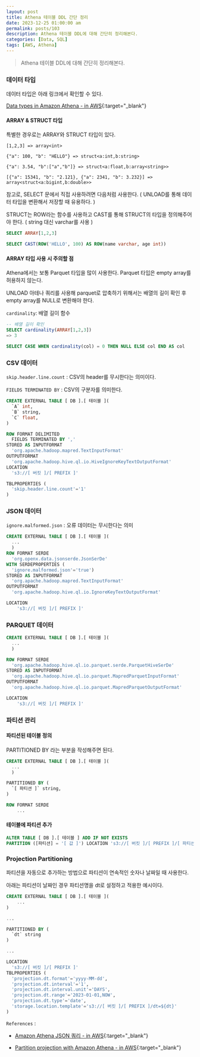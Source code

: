 ```yaml
---
layout: post
title: Athena 테이블 DDL 간단 정리
date: 2023-12-25 01:00:00 am
permalink: posts/103
description: Athena 테이블 DDL에 대해 간단히 정리해본다.
categories: [Data, SQL]
tags: [AWS, Athena]
---
```


> Athena 테이블 DDL에 대해 간단히 정리해본다.

### 데이터 타입

데이터 타입은 아래 링크에서 확인할 수 있다.

[Data types in Amazon Athena - in AWS](https://docs.aws.amazon.com/athena/latest/ug/data-types.html){:target="_blank"}

#### ARRAY & STRUCT 타입

특별한 경우로는 ARRAY와 STRUCT 타입이 있다.

```
[1,2,3] => array<int>

{"a": 100, "b": "HELLO"} => struct<a:int,b:string>

{"a": 3.54, "b":["a","b"]} => struct<a:float,b:array<string>>

[{"a": 15341, "b": "2.121}, {"a": 2341, "b": 3.232}] => array<struct<a:bigint,b:double>>
```

참고로, SELECT 문에서 직접 사용하려면 다음처럼 사용한다. ( UNLOAD를 통해 데이터 타입을 변환해서 저장할 때 유용하다. )

STRUCT는 ROW라는 함수를 사용하고 CAST를 통해 STRUCT의 타입을 정의해주어야 한다. ( string 대신 varchar를 사용 )

```sql
SELECT ARRAY[1,2,3]

SELECT CAST(ROW('HELLO', 100) AS ROW(name varchar, age int))
```

#### ARRAY 타입 사용 시 주의할 점

Athena에서는 보통 Parquet 타입을 많이 사용한다. Parquet 타입은 empty array를 허용하지 않는다.

UNLOAD 아테나 쿼리를 사용해 parquet로 압축하기 위해서는 배열의 길이 확인 후 empty array를 NULL로 변환해야 한다.

`cardinality`: 배열 길이 함수

```sql
-- 배열 길이 확인
SELECT cardinality(ARRAY[1,2,3]) 
=> 3

SELECT CASE WHEN cardinality(col) = 0 THEN NULL ELSE col END AS col

```

### CSV 데이터

`skip.header.line.count` : CSV의 header를 무시한다는 의미이다.

`FIELDS TERMINATED BY` : CSV의 구분자를 의미한다.

```sql
CREATE EXTERNAL TABLE [ DB ].[ 테이블 ](
  `A` int, 
  `B` string,
  `C` float,
)

ROW FORMAT DELIMITED 
  FIELDS TERMINATED BY ',' 
STORED AS INPUTFORMAT 
  'org.apache.hadoop.mapred.TextInputFormat' 
OUTPUTFORMAT 
  'org.apache.hadoop.hive.ql.io.HiveIgnoreKeyTextOutputFormat'
LOCATION
  's3://[ 버킷 ]/[ PREFIX ]'

TBLPROPERTIES (
  'skip.header.line.count'='1'
)
```

### JSON 데이터

`ignore.malformed.json` : 오류 데이터는 무시한다는 의미

```sql
CREATE EXTERNAL TABLE [ DB ].[ 테이블 ](
  ...
  )
ROW FORMAT SERDE 
  'org.openx.data.jsonserde.JsonSerDe' 
WITH SERDEPROPERTIES ( 
  'ignore.malformed.json'='true') 
STORED AS INPUTFORMAT 
  'org.apache.hadoop.mapred.TextInputFormat' 
OUTPUTFORMAT 
  'org.apache.hadoop.hive.ql.io.IgnoreKeyTextOutputFormat'

LOCATION
    's3://[ 버킷 ]/[ PREFIX ]'
```

### PARQUET 데이터

```sql
CREATE EXTERNAL TABLE [ DB ].[ 테이블 ](
  ...
  )

ROW FORMAT SERDE 
  'org.apache.hadoop.hive.ql.io.parquet.serde.ParquetHiveSerDe' 
STORED AS INPUTFORMAT 
  'org.apache.hadoop.hive.ql.io.parquet.MapredParquetInputFormat' 
OUTPUTFORMAT 
  'org.apache.hadoop.hive.ql.io.parquet.MapredParquetOutputFormat'

LOCATION
    's3://[ 버킷 ]/[ PREFIX ]'
```

### 파티션 관리

#### 파티션된 테이블 정의

PARTITIONED BY 라는 부분을 작성해주면 된다.

```sql
CREATE EXTERNAL TABLE [ DB ].[ 테이블 ](
  ...
  )

PARTITIONED BY ( 
  `[ 파티션 ]` string,
)

ROW FORMAT SERDE 
    ...
```

#### 테이블에 파티션 추가

```sql
ALTER TABLE [ DB ].[ 테이블 ] ADD IF NOT EXISTS 
PARTITION ([파티션] = '[ 값 ]') LOCATION 's3://[ 버킷 ]/[ PREFIX ]/[ 파티션 ]=[ 값 ]'
```

### Projection Partitioning

파티션을 자동으로 추가하는 방법으로 파티션이 연속적인 숫자나 날짜일 때 사용한다. 

아래는 파티션이 날짜인 경우 파티션명을 dt로 설정하고 적용한 예시이다.

```sql
CREATE EXTERNAL TABLE [ DB ].[ 테이블 ](
    ...
)

...

PARTITIONED BY ( 
  `dt` string
)

...

LOCATION
  's3://[ 버킷 ]/[ PREFIX ]'
TBLPROPERTIES (
  'projection.dt.format'='yyyy-MM-dd', 
  'projection.dt.interval'='1', 
  'projection.dt.interval.unit'='DAYS', 
  'projection.dt.range'='2023-01-01,NOW', 
  'projection.dt.type'='date',
  'storage.location.template'='s3://[ 버킷 ]/[ PREFIX ]/dt=${dt}'
)

```

`References` : 

* [Amazon Athena JSON 쿼리 - in AWS](https://docs.aws.amazon.com/ko_kr/athena/latest/ug/querying-JSON.html){:target="_blank"}

* [Partition projection with Amazon Athena - in AWS](https://docs.aws.amazon.com/athena/latest/ug/partition-projection.html){:target="_blank"}


